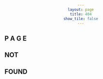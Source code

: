 ```yaml
---
layout: page
title: 404
show_tile: false
---
```


<style>
h1 {text-align: center;}
p {text-align: center;}
div {text-align: center;}
</style>

<h2>P A G E</h2>
<h2> NOT</h2> <h2>FOUND</h2>
